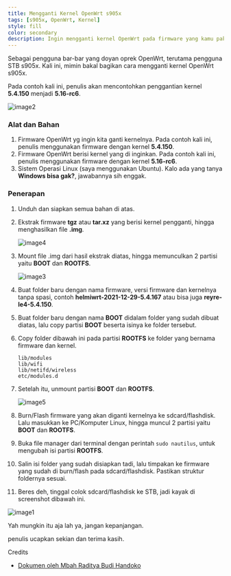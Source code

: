 ```yaml
---
title: Mengganti Kernel OpenWrt s905x
tags: [s905x, OpenWrt, Kernel]
style: fill
color: secondary
description: Ingin mengganti kernel OpenWrt pada firmware yang kamu pakai sekarang? Simak disini caranya.
---
```


Sebagai pengguna bar-bar yang doyan oprek OpenWrt, terutama pengguna STB s905x. Kali ini, mimin bakal bagikan cara mengganti kernel OpenWrt s905x.

Pada contoh kali ini, penulis akan mencontohkan penggantian kernel **5.4.150** menjadi **5.16-rc6**.

![image2](https://user-images.githubusercontent.com/20932301/147764151-01fd8d5a-ae27-4eb7-94b7-8318bb5708a5.png)

### Alat dan Bahan

1. Firmware OpenWrt yg ingin kita ganti kernelnya. Pada contoh kali ini, penulis menggunakan firmware dengan kernel **5.4.150**.
2. Firmware OpenWrt berisi kernel yang di inginkan. Pada contoh kali ini, penulis menggunakan firmware dengan kernel **5.16-rc6**.
3. Sistem Operasi Linux (saya menggunakan Ubuntu). Kalo ada yang tanya **Windows bisa gak?**, jawabannya sih enggak.

### Penerapan

1. Unduh dan siapkan semua bahan di atas.
2. Ekstrak firmware **tgz** atau **tar.xz** yang berisi kernel pengganti, hingga menghasilkan file **.img**.

	![image4](https://user-images.githubusercontent.com/20932301/147764359-9109f199-72b5-4c0d-ad44-0c20a094cd1d.png)
	
3. Mount file .img dari hasil ekstrak diatas, hingga memunculkan 2 partisi yaitu **BOOT** dan **ROOTFS**.

	![image3](https://user-images.githubusercontent.com/20932301/147764396-efea112c-8df1-4b68-84a4-005623e52f2d.png)
	
4. Buat folder baru dengan nama firmware, versi firmware dan kernelnya tanpa spasi, contoh **helmiwrt-2021-12-29-5.4.167** atau bisa juga **reyre-le4-5.4.150**.
5. Buat folder baru dengan nama **BOOT** didalam folder yang sudah dibuat diatas, lalu copy partisi **BOOT** beserta isinya ke folder tersebut.
5. Copy folder dibawah ini pada partisi **ROOTFS** ke folder yang bernama firmware dan kernel.

	```
	lib/modules
	lib/wifi
	lib/netifd/wireless
	etc/modules.d
	```
	
6. Setelah itu, unmount partisi **BOOT** dan **ROOTFS**.

	![image5](https://user-images.githubusercontent.com/20932301/147764448-187ebf6b-2715-4b2c-a49a-85013b2fc3e2.png)

	
7. Burn/Flash firmware yang akan diganti kernelnya ke sdcard/flashdisk. Lalu masukkan ke PC/Komputer Linux, hingga muncul 2 partisi yaitu **BOOT** dan **ROOTFS**.
8. Buka file manager dari terminal dengan perintah ```sudo nautilus```, untuk mengubah isi partisi **ROOTFS**.
9. Salin isi folder yang sudah disiapkan tadi, lalu timpakan ke firmware yang sudah di burn/flash pada sdcard/flashdisk. Pastikan struktur foldernya sesuai.
10. Beres deh, tinggal colok sdcard/flashdisk ke STB, jadi kayak di screenshot dibawah ini.

![image1](https://user-images.githubusercontent.com/20932301/147764479-9b8acf85-2f7c-4054-a6b4-2b5711fa283e.png)

Yah mungkin itu aja lah ya, jangan kepanjangan.

penulis ucapkan sekian dan terima kasih.

Credits
- [Dokumen oleh Mbah Raditya Budi Handoko](https://docs.google.com/document/d/164E3M8WtwijTpcUkTdMtwMMQ2nwwMijJ/edit?fbclid=IwAR2GaDU_31upcBeKOQGzHSA9d6jdDg3W98VQ38_OvQhkx9NKIHXoBSi1R8g)
